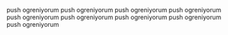 push ogreniyorum
push ogreniyorum
push ogreniyorum
push ogreniyorum
push ogreniyorum
push ogreniyorum
push ogreniyorum
push ogreniyorum
push ogreniyorum
